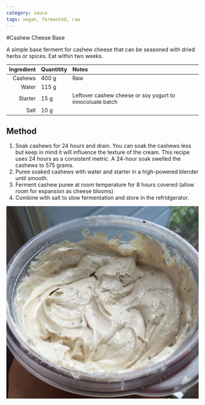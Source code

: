 ```yaml
---
category: sauce
tags: vegan, fermented, raw
---
```


#Cashew Cheese Base

A simple base ferment for cashew cheese that can be seasoned with dried herbs or spices. Eat within two weeks. 

Ingredient | Quantitity | Notes 
---------: | :--------- | :----
Cashews | 400 g | Raw
Water | 115 g | 
Starter | 15 g | Leftover cashew cheese or soy yogurt to innocoluate batch
Salt | 10 g | 

## Method 
1. Soak cashews for 24 hours and drain. You can soak the cashews less but keep in mind it will influence the texture of the cream. This recipe uses 24 hours as a consistent metric. A 24-hour soak swelled the cashews to 575 grams. 
2. Puree soaked cashews with water and starter in a high-powered blender until smooth. 
3. Ferment cashew puree at room temperature for 8 hours covered (allow room for expansion as cheese blooms) 
4. Combine with salt to slow fermentation and store in the refridgerator. 

![Cashew cheese with dried herbs](https://github.com/teeeg/recipes/raw/master/images/cashew-cheese-base.JPG)
